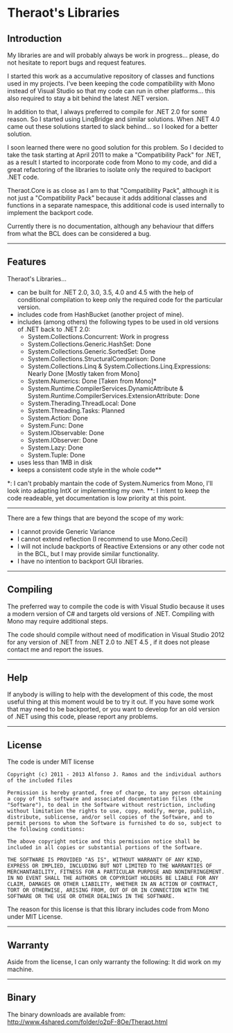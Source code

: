 Theraot's Libraries
===

Introduction
---

My libraries are and will probably always be work in progress... please, do not hesitate to report bugs and request features.

I started this work as a accumulative repository of classes and functions used in my projects. I've been keeping the code compatibility with Mono instead of Visual Studio so that my code can run in other platforms... this also required to stay a bit behind the latest .NET version.

In addition to that, I always preferred to compile for .NET 2.0 for some reason. So I started using LinqBridge and similar solutions. When .NET 4.0 came out these solutions started to slack behind... so I looked for a better solution.

I soon learned there were no good solution for this problem. So I decided to take the task starting at April 2011 to make a "Compatibility Pack" for .NET, as a result I started to incorporate code from Mono to my code, and did a great refactoring of the libraries to isolate only the required to backport .NET code.

Theraot.Core is as close as I am to that "Compatibility Pack", although it is not just a "Compatibility Pack" because it adds additional classes and functions in a separate namespace, this additional code is used internally to implement the backport code.

Currently there is no documentation, although any behaviour that differs from what the BCL does can be considered a bug.

---
Features
---

Theraot's Libraries...

  - can be built for .NET 2.0, 3.0, 3.5, 4.0 and 4.5 with the help of conditional compilation to keep only the required code for the particular version.
  - includes code from HashBucket (another project of mine).
  - includes (among others) the following types to be used in old versions of .NET back to .NET 2.0:
    - System.Collections.Concurrent: Work in progress
    - System.Collections.Generic.HashSet: Done
    - System.Collections.Generic.SortedSet: Done
    - System.Collections.StructuralComparison: Done
    - System.Collections.Linq & System.Collections.Linq.Expressions: Nearly Done [Mostly taken from Mono]
    - System.Numerics: Done [Taken from Mono]*
    - System.Runtime.CompilerServices.DynamicAttribute & System.Runtime.CompilerServices.ExtensionAttribute: Done
    - System.Therading.ThreadLocal: Done
    - System.Threading.Tasks: Planned
    - System.Action: Done
    - System.Func: Done
    - System.IObservable: Done
    - System.IObserver: Done
    - System.Lazy: Done
    - System.Tuple: Done
  - uses less than 1MB in disk
  - keeps a consistent code style in the whole code**
    
*: I can't probably mantain the code of System.Numerics from Mono, I'll look into adapting IntX or implementing my own.
**: I intent to keep the code readeable, yet documentation is low priority at this point. 

---

There are a few things that are beyond the scope of my work:

  - I cannot provide Generic Variance
  - I cannot extend reflection (I recommend to use Mono.Cecil)
  - I will not include backports of Reactive Extensions or any other code not in the BCL, but I may provide similar functionality.
  - I have no intention to backport GUI libraries.

---
Compiling
---

The preferred way to compile the code is with Visual Studio because it uses a modern version of C# and targets old versions of .NET. Compiling with Mono may require additional steps.

The code should compile without need of modification in Visual Studio 2012 for any version of .NET from .NET 2.0 to .NET 4.5 , if it does not please contact me and report the issues.

---
Help
---

If anybody is willing to help with the development of this code, the most useful thing at this moment would be to try it out. If you have some work that may need to be backported, or you want to develop for an old version of .NET using this code, please report any problems.

---
License
---

The code is under MIT license

    Copyright (c) 2011 - 2013 Alfonso J. Ramos and the individual authors of the included files

    Permission is hereby granted, free of charge, to any person obtaining a copy of this software and associated documentation files (the "Software"), to deal in the Software without restriction, including without limitation the rights to use, copy, modify, merge, publish, distribute, sublicense, and/or sell copies of the Software, and to permit persons to whom the Software is furnished to do so, subject to the following conditions:

    The above copyright notice and this permission notice shall be included in all copies or substantial portions of the Software.

    THE SOFTWARE IS PROVIDED "AS IS", WITHOUT WARRANTY OF ANY KIND, EXPRESS OR IMPLIED, INCLUDING BUT NOT LIMITED TO THE WARRANTIES OF MERCHANTABILITY, FITNESS FOR A PARTICULAR PURPOSE AND NONINFRINGEMENT. IN NO EVENT SHALL THE AUTHORS OR COPYRIGHT HOLDERS BE LIABLE FOR ANY CLAIM, DAMAGES OR OTHER LIABILITY, WHETHER IN AN ACTION OF CONTRACT, TORT OR OTHERWISE, ARISING FROM, OUT OF OR IN CONNECTION WITH THE SOFTWARE OR THE USE OR OTHER DEALINGS IN THE SOFTWARE.

The reason for this license is that this library includes code from Mono under MIT License.

---
Warranty
---

Aside from the license, I can only warranty the following: It did work on my machine.

---
Binary
---

The binary downloads are available from: http://www.4shared.com/folder/o2pF-8Oe/Theraot.html
